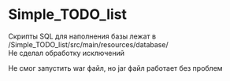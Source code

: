 # Simple_TODO_list
Скрипты SQL для наполнения базы лежат в /Simple_TODO_list/src/main/resources/database/  
Не сделал обработку исключений  

Не смог запустить war файл, но jar файл работает без проблем  
